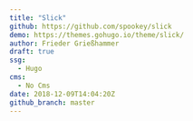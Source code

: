 ```yaml
---
title: "Slick"
github: https://github.com/spookey/slick
demo: https://themes.gohugo.io/theme/slick/
author: Frieder Grießhammer
draft: true
ssg:
  - Hugo
cms:
  - No Cms
date: 2018-12-09T14:04:20Z
github_branch: master
---
```

